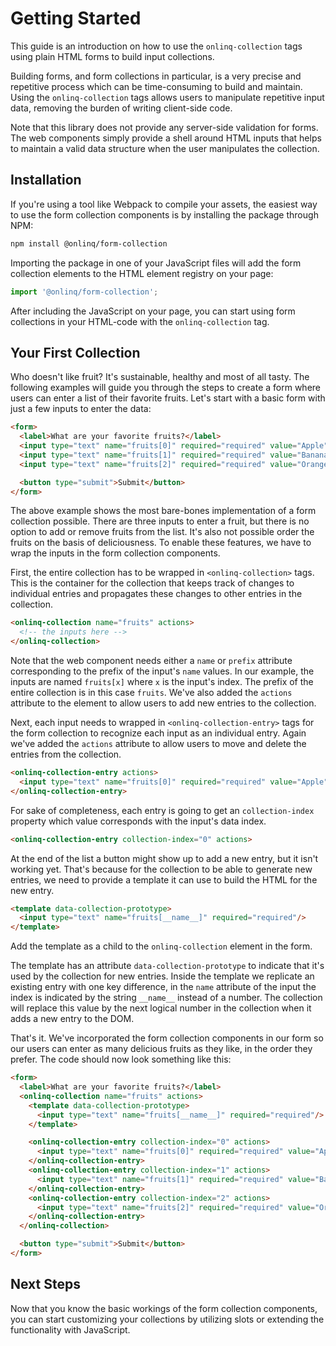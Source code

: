 # Getting Started

This guide is an introduction on how to use the `onlinq-collection` tags using
plain HTML forms to build input collections.

Building forms, and form collections in particular, is a very precise and
repetitive process which can be time-consuming to build and maintain. Using the
`onlinq-collection` tags allows users to manipulate repetitive input data,
removing the burden of writing client-side code. 

Note that this library does not provide any server-side validation for forms.
The web components simply provide a shell around HTML inputs that helps to
maintain a valid data structure when the user manipulates the collection.  

## Installation

If you're using a tool like Webpack to compile your assets, the easiest
way to use the form collection components is by installing the package through
NPM:

```bash
npm install @onlinq/form-collection
```

Importing the package in one of your JavaScript files will add the form
collection elements to the HTML element registry on your page:

```javascript
import '@onlinq/form-collection';
```

After including the JavaScript on your page, you can start using form
collections in your HTML-code with the `onlinq-collection` tag.

## Your First Collection

Who doesn't like fruit? It's sustainable, healthy and most of all tasty. The
following examples will guide you through the steps to create a form where
users can enter a list of their favorite fruits. Let's start with a basic
form with just a few inputs to enter the data:

```html
<form>
  <label>What are your favorite fruits?</label>
  <input type="text" name="fruits[0]" required="required" value="Apple">
  <input type="text" name="fruits[1]" required="required" value="Banana">
  <input type="text" name="fruits[2]" required="required" value="Orange">

  <button type="submit">Submit</button>
</form>
```

The above example shows the most bare-bones implementation of a form
collection possible. There are three inputs to enter a fruit, but there is no
option to add or remove fruits from the list. It's also not possible order the
fruits on the basis of deliciousness. To enable these features, we have to wrap
the inputs in the form collection components.

First, the entire collection has to be wrapped in `<onlinq-collection>` tags.
This is the container for the collection that keeps track of changes to
individual entries and propagates these changes to other entries in the
collection.

```html
<onlinq-collection name="fruits" actions>
  <!-- the inputs here -->
</onlinq-collection>
```

Note that the web component needs either a `name` or `prefix` attribute
corresponding to the prefix of the input's `name` values. In our example, the
inputs are named `fruits[x]` where `x` is the input's index. The prefix of the
entire collection is in this case `fruits`. We've also added the `actions`
attribute to the element to allow users to add new entries to the collection.

Next, each input needs to wrapped in `<onlinq-collection-entry>` tags for the
form collection to recognize each input as an individual entry. Again we've
added the `actions` attribute to allow users to move and delete the entries
from the collection.

```html
<onlinq-collection-entry actions>
  <input type="text" name="fruits[0]" required="required" value="Apple"/>
</onlinq-collection-entry>
```

For sake of completeness, each entry is going to get an `collection-index`
property which value corresponds with the input's data index.

```html
<onlinq-collection-entry collection-index="0" actions>
```

At the end of the list a button might show up to add a new entry, but it isn't
working yet. That's because for the collection to be able to generate new
entries, we need to provide a template it can use to build the HTML for the new
entry.

```html
<template data-collection-prototype>
  <input type="text" name="fruits[__name__]" required="required"/>
</template>
```

Add the template as a child to the `onlinq-collection` element in the form.

The template has an attribute `data-collection-prototype` to indicate that it's
used by the collection for new entries. Inside the template we replicate
an existing entry with one key difference, in the `name` attribute of the input
the index is indicated by the string `__name__` instead of a number. The
collection will replace this value by the next logical number in the collection
when it adds a new entry to the DOM.

That's it. We've incorporated the form collection components in our form so our
users can enter as many delicious fruits as they like, in the order they prefer.
The code should now look something like this:

```html
<form>
  <label>What are your favorite fruits?</label>
  <onlinq-collection name="fruits" actions>
    <template data-collection-prototype>
      <input type="text" name="fruits[__name__]" required="required"/>
    </template>

    <onlinq-collection-entry collection-index="0" actions>
      <input type="text" name="fruits[0]" required="required" value="Apple"/>
    </onlinq-collection-entry>
    <onlinq-collection-entry collection-index="1" actions>
      <input type="text" name="fruits[1]" required="required" value="Banana"/>
    </onlinq-collection-entry>
    <onlinq-collection-entry collection-index="2" actions>
      <input type="text" name="fruits[2]" required="required" value="Orange"/>
    </onlinq-collection-entry>
  </onlinq-collection>

  <button type="submit">Submit</button>
</form>
```

## Next Steps

Now that you know the basic workings of the form collection components, you can
start customizing your collections by utilizing slots or extending the
functionality with JavaScript.

